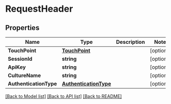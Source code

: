 # RequestHeader

## Properties

Name | Type | Description | Notes
------------ | ------------- | ------------- | -------------
**TouchPoint** | [**TouchPoint**](TouchPoint.md) |  | [optional] 
**SessionId** | **string** |  | [optional] 
**ApiKey** | **string** |  | [optional] 
**CultureName** | **string** |  | [optional] 
**AuthenticationType** | [**AuthenticationType**](AuthenticationType.md) |  | [optional] 

[[Back to Model list]](../README.md#documentation-for-models) [[Back to API list]](../README.md#documentation-for-api-endpoints) [[Back to README]](../README.md)


